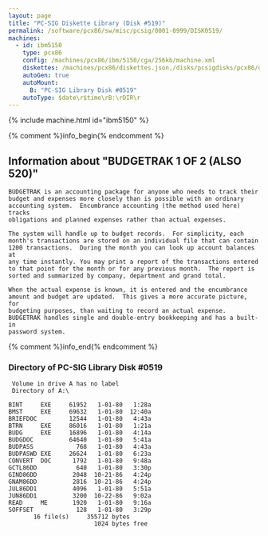 ```yaml
---
layout: page
title: "PC-SIG Diskette Library (Disk #519)"
permalink: /software/pcx86/sw/misc/pcsig/0001-0999/DISK0519/
machines:
  - id: ibm5150
    type: pcx86
    config: /machines/pcx86/ibm/5150/cga/256kb/machine.xml
    diskettes: /machines/pcx86/diskettes.json,/disks/pcsigdisks/pcx86/diskettes.json
    autoGen: true
    autoMount:
      B: "PC-SIG Library Disk #0519"
    autoType: $date\r$time\rB:\rDIR\r
---
```


{% include machine.html id="ibm5150" %}

{% comment %}info_begin{% endcomment %}

## Information about "BUDGETRAK 1 OF 2 (ALSO 520)"

    BUDGETRAK is an accounting package for anyone who needs to track their
    budget and expenses more closely than is possible with an ordinary
    accounting system.  Encumbrance accounting (the method used here) tracks
    obligations and planned expenses rather than actual expenses.
    
    The system will handle up to budget records.  For simplicity, each
    month's transactions are stored on an individual file that can contain
    1200 transactions.  During the month you can look up account balances at
    any time instantly. You may print a report of the transactions entered
    to that point for the month or for any previous month.  The report is
    sorted and summarized by company, department and grand total.
    
    When the actual expense is known, it is entered and the encumbrance
    amount and budget are updated.  This gives a more accurate picture, for
    budgeting purposes, than waiting to record an actual expense.
    BUDGETRAK handles single and double-entry bookkeeping and has a built-in
    password system.
{% comment %}info_end{% endcomment %}


### Directory of PC-SIG Library Disk #0519

     Volume in drive A has no label
     Directory of A:\

    BINT     EXE     61952   1-01-80   1:28a
    BMST     EXE     69632   1-01-80  12:40a
    BRIEFDOC         12544   1-01-80   4:43a
    BTRN     EXE     86016   1-01-80   1:21a
    BUDG     EXE     16896   1-01-80   4:14a
    BUDGDOC          64640   1-01-80   5:41a
    BUDPASS            768   1-01-80   4:43a
    BUDPASWD EXE     26624   1-01-80   6:23a
    CONVERT  DOC      1792   1-01-80   9:48a
    GCTL86DD           640   1-01-80   3:30p
    GIND86DD          2048  10-21-86   4:24p
    GNAM86DD          2816  10-21-86   4:24p
    JUL86DD1          4096   1-01-80   5:51a
    JUN86DD1          3200  10-22-86   9:02a
    READ     ME       1920   1-01-80   9:16a
    SOFFSET            128   1-01-80   3:29p
           16 file(s)     355712 bytes
                            1024 bytes free

